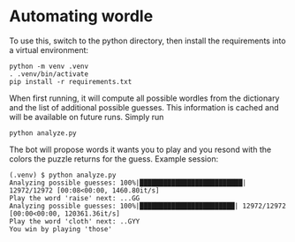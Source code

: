 # Automating wordle

To use this, switch to the python directory, then install the requirements into a virtual environment:

```
python -m venv .venv
. .venv/bin/activate
pip install -r requirements.txt
```

When first running, it will compute all possible wordles from the dictionary and the list of additional possible guesses.
This information is cached and will be available on future runs. Simply run

```
python analyze.py
```

The bot will propose words it wants you to play and you resond with the colors the puzzle returns for the guess. Example
session:

```
(.venv) $ python analyze.py 
Analyzing possible guesses: 100%|██████████████████████████| 12972/12972 [00:08<00:00, 1460.80it/s]
Play the word 'raise' next: ...GG
Analyzing possible guesses: 100%|████████████████████████| 12972/12972 [00:00<00:00, 120361.36it/s]
Play the word 'cloth' next: ..GYY
You win by playing 'those'
```

